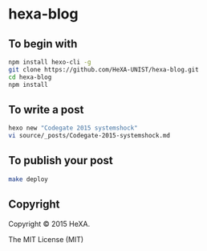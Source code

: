 # hexa-blog

## To begin with

```bash
npm install hexo-cli -g
git clone https://github.com/HeXA-UNIST/hexa-blog.git
cd hexa-blog
npm install
```

## To write a post

```bash
hexo new "Codegate 2015 systemshock"
vi source/_posts/Codegate-2015-systemshock.md
```

## To publish your post

```bash
make deploy
```

## Copyright

Copyright :copyright: 2015 HeXA.

The MIT License (MIT)
